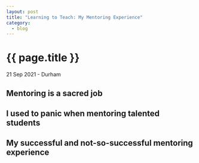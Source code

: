 ```yaml
---
layout: post
title: "Learning to Teach: My Mentoring Experience"
category: 
  - blog
---
```


{{ page.title }}
================

<p class="meta">21 Sep 2021 - Durham</p>

## Mentoring is a sacred job

## I used to panic when mentoring talented students

## My successful and not-so-successful mentoring experience
